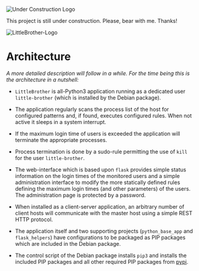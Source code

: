 ![Under Construction Logo](doc/logo_under_construction_sign_wide.png)

This project is still under construction. Please, bear with me. Thanks!

![LittleBrother-Logo](little_brother/static/icons/icon_baby-panda_128x128.png)

# Architecture

*A more detailed description will follow in a while. For the time being this is the architecture in a nutshell:*

*   `LittleBrother` is  all-Python3 application running as a dedicated user `little-brother` (which is installed 
by the Debian package).

*   The application regularly scans the process list of the host for configured patterns and, if found, executes configured
rules. When not active it sleeps in a system interrupt.

*   If the maximum login time of users is exceeded the application will terminate the appropriate processes.

*   Process termination is done by a sudo-rule permitting the use of  `kill` for the user `little-brother`.

*   The web-interface which is based upon `flask` provides simple status information on the login times of the
monitored users and a simple administration interface to modify the more statically defined rules defining the 
maximum login times (and other parameters) of the users. The administration page is protected by a password.

*   When installed as a client-server application, an arbitrary number of client hosts will communicate with the master
host using a simple REST HTTP protocol.

*   The application itself and two supporting projects (`python_base_app` and `flask_helpers`) have configurations
to be packaged as PIP packages which are included in the Debian package.

*   The control script of the Debian package installs `pip3` and installs the included PIP packages and all other
required PIP packages from [pypi](https://pypi.org/).
